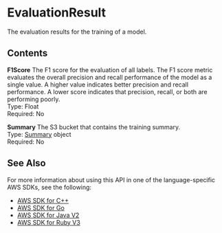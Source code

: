 # EvaluationResult<a name="API_EvaluationResult"></a>

The evaluation results for the training of a model\.

## Contents<a name="API_EvaluationResult_Contents"></a>

 **F1Score**   <a name="rekognition-Type-EvaluationResult-F1Score"></a>
The F1 score for the evaluation of all labels\. The F1 score metric evaluates the overall precision and recall performance of the model as a single value\. A higher value indicates better precision and recall performance\. A lower score indicates that precision, recall, or both are performing poorly\.   
Type: Float  
Required: No

 **Summary**   <a name="rekognition-Type-EvaluationResult-Summary"></a>
The S3 bucket that contains the training summary\.  
Type: [Summary](API_Summary.md) object  
Required: No

## See Also<a name="API_EvaluationResult_SeeAlso"></a>

For more information about using this API in one of the language\-specific AWS SDKs, see the following:
+  [AWS SDK for C\+\+](https://docs.aws.amazon.com/goto/SdkForCpp/rekognition-2016-06-27/EvaluationResult) 
+  [AWS SDK for Go](https://docs.aws.amazon.com/goto/SdkForGoV1/rekognition-2016-06-27/EvaluationResult) 
+  [AWS SDK for Java V2](https://docs.aws.amazon.com/goto/SdkForJavaV2/rekognition-2016-06-27/EvaluationResult) 
+  [AWS SDK for Ruby V3](https://docs.aws.amazon.com/goto/SdkForRubyV3/rekognition-2016-06-27/EvaluationResult) 